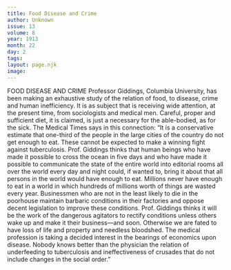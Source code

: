 ```yaml
---
title: Food Disease and Crime
author: Unknown
issue: 13
volume: 8
year: 1913
month: 22
day: 2
tags:
layout: page.njk
image:
---
```

FOOD DISEASE AND CRIME    Professor Giddings, Columbia University, has been making an exhaustive study of the relation of food, to disease, crime and human inefficiency. It is as subject that is receiving wide attention, at the present time, from sociologists and medical men. Careful, proper and sufficient diet, it is claimed, is just a necessary for the able-bodied, as for the sick. The Medical Times says in this connection: “It is a conservative estimate that one-third of the people in the large cities of the country do not get enough to eat. These cannot be expected to make a winning fight against tuberculosis. Prof. Giddings thinks that human beings who have made it possible to cross the ocean in five days and who have made it possible to communicate the state of the entire world into editorial rooms all over the world every day and night could, if wanted to, bring it about that all persons in the world would have enough to eat. Millions never have enough to eat in a world in which hundreds of millions worth of things are wasted every year. Businessmen who are not in the least likely to die in the poorhouse maintain barbaric conditions in their factories and oppose decent legislation to improve these conditions. Prof. Giddings thinks it will be the work of the dangerous agitators to rectify conditions unless others wake up and make it their business—and soon. Otherwise we are fated to have loss of life and property and needless bloodshed. The medical profession is taking a decided interest in the bearings of economics upon disease. Nobody knows better than the physician the relation of underfeeding to tuberculosis and ineffectiveness of crusades that do not include changes in the social order.” 




